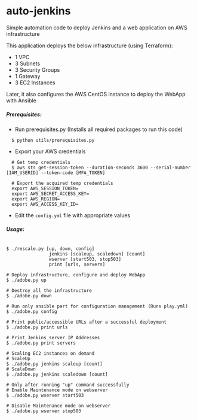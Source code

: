 # auto-jenkins
Simple automation code to deploy Jenkins and a web application on AWS infrastructure

This application deploys the below infrastructure (using Terraform):
 - 1 VPC
 - 3 Subnets
 - 3 Security Groups
 - 1 Gateway
 - 3 EC2 Instances

Later, it also configures the AWS CentOS instance to deploy the WebApp with Ansible

##### Prerequisites:
- Run prerequisites.py (Installs all required packages to run this code)
```
  $ python utils/prerequisites.py
```

- Export your AWS credentials
```
  # Get temp credentials
  $ aws sts get-session-token --duration-seconds 3600 --serial-number [IAM_USERID] --token-code [MFA_TOKEN]

  # Export the acquired temp credentials
  export AWS_SESSION_TOKEN=
  export AWS_SECRET_ACCESS_KEY=
  export AWS_REGION=
  export AWS_ACCESS_KEY_ID=
```

- Edit the `config.yml` file with appropriate values

##### Usage:
```

$ ./rescale.py [up, down, config]
	            jenkins [scaleup, scaledown] [count]
	            wserver [start503, stop503]
	            print [urls, servers]

# Deploy infrastructure, configure and deploy WebApp
$ ./adobe.py up

# Destroy all the infrastructure
$ ./adobe.py down

# Run only ansible part for configuration management (Runs play.yml)
$ ./adobe.py config

# Print public/accessible URLs after a successful deployment
$ ./adobe.py print urls

# Print Jenkins server IP Addresses
$ ./adobe.py print servers

# Scaling EC2 instances on demand
# ScaleUp
$ ./adobe.py jenkins scaleup [count]
# ScaleDown
$ ./adobe.py jenkins scaledown [count]

# Only after running "up" command successfully
# Enable Maintenance mode on webserver
$ ./adobe.py wserver start503

# Disable Maintenance mode on webserver
$ ./adobe.py wserver stop503
```
